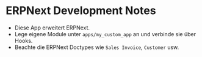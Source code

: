 # ERPNext Development Notes

- Diese App erweitert ERPNext.
- Lege eigene Module unter `apps/my_custom_app` an und verbinde sie über Hooks.
- Beachte die ERPNext Doctypes wie `Sales Invoice`, `Customer` usw.
